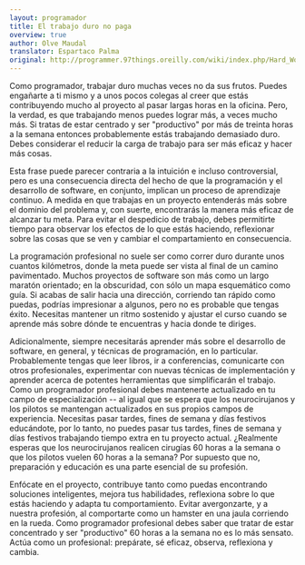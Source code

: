 ```yaml
---
layout: programador
title: El trabajo duro no paga
overview: true
author: Olve Maudal
translator: Espartaco Palma
original: http://programmer.97things.oreilly.com/wiki/index.php/Hard_Work_Does_not_Pay_Off
---
```


Como programador, trabajar duro muchas veces no da sus frutos. Puedes
engañarte a ti mismo y a unos pocos colegas al creer que estás
contribuyendo mucho al proyecto al pasar largas horas en la oficina.
Pero, la verdad, es que trabajando menos puedes lograr más, a veces
mucho más. Si tratas de estar centrado y ser "productivo" por más de
treinta horas a la semana entonces probablemente estás trabajando
demasiado duro. Debes considerar el reducir la carga de trabajo para
ser más eficaz y hacer más cosas.

Esta frase puede parecer contraria a la intuición e incluso
controversial, pero es una consecuencia directa del hecho de que la
programación y el desarrollo de software, en conjunto, implican un
proceso de aprendizaje continuo. A medida en que trabajas en un proyecto
entenderás más sobre el dominio del problema y, con suerte, encontrarás
la manera más eficaz de alcanzar tu meta. Para evitar el despedicio de
trabajo, debes permitirte tiempo para observar los efectos de lo que
estás haciendo, reflexionar sobre las cosas que se ven y cambiar el
compartamiento en consecuencia.

La programación profesional no suele ser como correr duro durante unos
cuantos kilómetros, donde la meta puede ser vista al final de un camino
pavimentado. Muchos proyectos de software son más como un largo maratón
orientado; en la obscuridad, con sólo un mapa esquemático como guía. Si
acabas de salir hacia una dirección, corriendo tan rápido como puedas,
podrías impresionar a algunos, pero no es probable que tengas éxito.
Necesitas mantener un ritmo sostenido y ajustar el curso cuando se
aprende más sobre dónde te encuentras y hacia donde te diriges.

Adicionalmente, siempre necesitarás aprender más sobre el desarrollo de
software, en general, y técnicas de programación, en lo particular.
Probablemente tengas que leer libros, ir a conferencias, comunicarte con
otros profesionales, experimentar con nuevas técnicas de implementación
y aprender acerca de potentes herramientas que simplificarán el trabajo.
Como un programador profesional debes mantenerte actualizado en tu campo
de especialización -- al igual que se espera que los neurocirujanos y
los pilotos se mantengan actualizados en sus propios campos de
experiencia. Necesitas pasar tardes, fines de semana y días festivos
educándote, por lo tanto, no puedes pasar tus tardes, fines de semana y
días festivos trabajando tiempo extra en tu proyecto actual. ¿Realmente
esperas que los neurocirujanos realicen cirugías 60 horas a la semana o
que los pilotos vuelen 60 horas a la semana? Por supuesto que no,
preparación y educación es una parte esencial de su profesión.

Enfócate en el proyecto, contribuye tanto como puedas encontrando
soluciones inteligentes, mejora tus habilidades, reflexiona sobre lo que
estás haciendo y adapta tu comportamiento. Evitar avergonzarte, y a
nuestra profesión, al comportarte como un hamster en una jaula corriendo
en la rueda. Como programador profesional debes saber que tratar de
estar concentrado y ser "productivo" 60 horas a la semana no es lo más
sensato. Actúa como un profesional: prepárate, sé eficaz, observa,
reflexiona y cambia.

